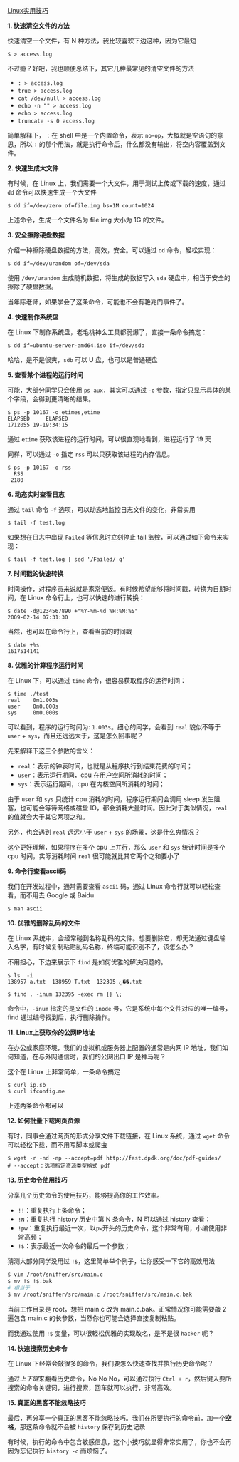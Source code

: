 [Linux实用技巧](https://www.cnblogs.com/liwei0526vip/p/14624607.html)

**1. 快速清空文件的方法**

快速清空一个文件，有 N 种方法，我比较喜欢下边这种，因为它最短

```
$ > access.log
```

不过瘾？好吧，我也顺便总结下，其它几种最常见的清空文件的方法

- `: > access.log`
- `true > access.log`
- `cat /dev/null > access.log`
- `echo -n "" > access.log`
- `echo > access.log`
- `truncate -s 0 access.log`

简单解释下， `:` 在 shell 中是一个内置命令，表示 `no-op`，大概就是空语句的意思，所以 `:` 的那个用法，就是执行命令后，什么都没有输出，将空内容覆盖到文件。

**2. 快速生成大文件**

有时候，在 Linux 上，我们需要一个大文件，用于测试上传或下载的速度，通过 `dd` 命令可以快速生成一个大文件

```
$ dd if=/dev/zero of=file.img bs=1M count=1024
```

上述命令，生成一个文件名为 file.img 大小为 1G 的文件。

**3. 安全擦除硬盘数据**

介绍一种擦除硬盘数据的方法，高效，安全。可以通过 `dd` 命令，轻松实现：

```
$ dd if=/dev/urandom of=/dev/sda
```

使用 `/dev/urandom` 生成随机数据，将生成的数据写入 `sda` 硬盘中，相当于安全的擦除了硬盘数据。

当年陈老师，如果学会了这条命令，可能也不会有艳兆门事件了。

**4. 快速制作系统盘**

在 Linux 下制作系统盘，老毛桃神么工具都弱爆了，直接一条命令搞定：

```
$ dd if=ubuntu-server-amd64.iso if=/dev/sdb
```

哈哈，是不是很爽，`sdb` 可以 U 盘，也可以是普通硬盘

**5. 查看某个进程的运行时间**

可能，大部分同学只会使用 `ps aux`，其实可以通过 `-o` 参数，指定只显示具体的某个字段，会得到更清晰的结果。

```
$ ps -p 10167 -o etimes,etime
ELAPSED     ELAPSED
1712055 19-19:34:15
```

通过 `etime` 获取该进程的运行时间，可以很直观地看到，进程运行了 19 天

同样，可以通过 `-o` 指定 `rss` 可以只获取该进程的内存信息。 

```
$ ps -p 10167 -o rss
  RSS
 2180
```

**6. 动态实时查看日志**

通过 `tail` 命令 `-f` 选项，可以动态地监控日志文件的变化，非常实用

```
$ tail -f test.log
```

如果想在日志中出现 `Failed` 等信息时立刻停止 tail 监控，可以通过如下命令来实现：

```
$ tail -f test.log | sed '/Failed/ q'
```

**7. 时间戳的快速转换**

时间操作，对程序员来说就是家常便饭。有时候希望能够将时间戳，转换为日期时间，在 Linux 命令行上，也可以快速的进行转换：

```
$ date -d@1234567890 +"%Y-%m-%d %H:%M:%S"
2009-02-14 07:31:30
```

当然，也可以在命令行上，查看当前的时间戳

```
$ date +%s
1617514141
```

**8. 优雅的计算程序运行时间**

在 Linux 下，可以通过 `time` 命令，很容易获取程序的运行时间：

```
$ time ./test
real    0m1.003s
user    0m0.000s
sys     0m0.000s
```

可以看到，程序的运行时间为: `1.003s`。细心的同学，会看到 `real` 貌似不等于 `user` + `sys`，而且还远远大于，这是怎么回事呢？

先来解释下这三个参数的含义：

- `real`：表示的钟表时间，也就是从程序执行到结束花费的时间；
- `user`：表示运行期间，cpu 在用户空间所消耗的时间；
- `sys`：表示运行期间，cpu 在内核空间所消耗的时间；

由于 `user` 和 `sys` 只统计 cpu 消耗的时间，程序运行期间会调用 sleep 发生阻塞，也可能会等待网络或磁盘 IO，都会消耗大量时间。因此对于类似情况，`real` 的值就会大于其它两项之和。

另外，也会遇到 `real` 远远小于 `user` + `sys` 的场景，这是什么鬼情况？

这个更好理解，如果程序在多个 cpu 上并行，那么 `user` 和 `sys` 统计时间是多个 cpu 时间，实际消耗时间 `real` 很可能就比其它两个之和要小了

**9. 命令行查看ascii码**

我们在开发过程中，通常需要查看 `ascii` 码，通过 Linux 命令行就可以轻松查看，而不用去 Google 或 Baidu

```
$ man ascii
```

**10. 优雅的删除乱码的文件**

在 Linux 系统中，会经常碰到名称乱码的文件。想要删除它，却无法通过键盘输入名字，有时候复制粘贴乱码名称，终端可能识别不了，该怎么办？

不用担心，下边来展示下 `find` 是如何优雅的解决问题的。

```
$ ls  -i
138957 a.txt  138959 T.txt  132395 ڹ��.txt

$ find . -inum 132395 -exec rm {} \;
```

命令中，`-inum` 指定的是文件的 `inode` 号，它是系统中每个文件对应的唯一编号，find 通过编号找到后，执行删除操作。

**11. Linux上获取你的公网IP地址**

在办公或家庭环境，我们的虚拟机或服务器上配置的通常是内网 IP 地址，我们如何知道，在与外网通信时，我们的公网出口 IP 是神马呢？

这个在 Linux 上非常简单，一条命令搞定

```
$ curl ip.sb
$ curl ifconfig.me
```

上述两条命令都可以

**12. 如何批量下载网页资源**

有时，同事会通过网页的形式分享文件下载链接，在 Linux 系统，通过 `wget` 命令可以轻松下载，而不用写脚本或爬虫

```
$ wget -r -nd -np --accept=pdf http://fast.dpdk.org/doc/pdf-guides/
# --accept：选项指定资源类型格式 pdf
```

**13. 历史命令使用技巧**

分享几个历史命令的使用技巧，能够提高你的工作效率。

- `!!`：重复执行上条命令；
- `!N`：重复执行 history 历史中第 N 条命令，N 可以通过 history 查看；
- `!pw`：重复执行最近一次，以`pw`开头的历史命令，这个非常有用，小编使用非常高频；
- `!$`：表示最近一次命令的最后一个参数；

猜测大部分同学没用过 `!$`，这里简单举个例子，让你感受一下它的高效用法

```sh
$ vim /root/sniffer/src/main.c
$ mv !$ !$.bak
# 相当于
$ mv /root/sniffer/src/main.c /root/sniffer/src/main.c.bak
```

当前工作目录是 root，想把 main.c 改为 main.c.bak。正常情况你可能需要敲 2 遍包含 main.c 的长参数，当然你也可能会选择直接复制粘贴。

而我通过使用 `!$` 变量，可以很轻松优雅的实现改名，是不是很 `hacker` 呢？

**14. 快速搜索历史命令**

在 Linux 下经常会敲很多的命令，我们要怎么快速查找并执行历史命令呢？

通过*上下键*来翻看历史命令，No No No，可以通过执行 `Ctrl + r`，然后键入要所搜索的命令关键词，进行搜索，回车就可以执行，非常高效。

**15. 真正的黑客不能忽略技巧**

最后，再分享一个真正的黑客不能忽略技巧。我们在所要执行的命令前，加一个**空格**，那这条命令就不会被 `history` 保存到历史记录

有时候，执行的命令中包含敏感信息，这个小技巧就显得非常实用了，你也不会再因为忘记执行 `history -c` 而烦恼了。
